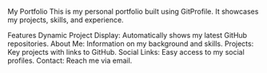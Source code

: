 My Portfolio
This is my personal portfolio built using GitProfile. It showcases my projects, skills, and experience.

Features
Dynamic Project Display: Automatically shows my latest GitHub repositories.
About Me: Information on my background and skills.
Projects: Key projects with links to GitHub.
Social Links: Easy access to my social profiles.
Contact: Reach me via email.
